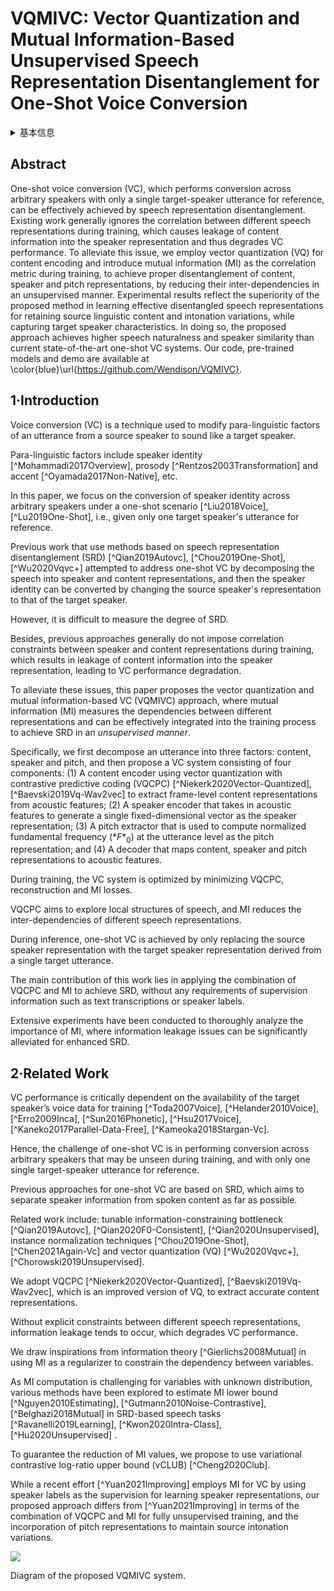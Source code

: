# VQMIVC: Vector Quantization and Mutual Information-Based Unsupervised Speech Representation Disentanglement for One-Shot Voice Conversion

<details>
<summary>基本信息</summary>

- 标题: "VQMIVC: Vector Quantization and Mutual Information-Based Unsupervised Speech Representation Disentanglement for One-Shot Voice Conversion."
- 作者:
  - 01 Disong Wang
  - 02 Liqun Deng
  - 03 Yu Ting Yeung
  - 04 Xiao Chen
  - 05 Xunying Liu
  - 06 Helen Meng
- 链接:
  - [ArXiv](https://arxiv.org/abs/2106.10132v1)
  - [Publication]()
  - [Github]()
  - [Demo]()
- 文件:
  - [ArXiv:2106.10132v1](D:\Speech\Sapphire-TTS-Collection\Models\-VC\_PDF\2021.06.18_2106.10132v1_VQMIVC__Vector_Quantization_and_Mutual_Information-Based_Unsupervised_Speech_Representation_Disentanglement_for_One-Shot_Voice_Conversion.pdf)
  - [Publication] #TODO

</details>

## Abstract

One-shot voice conversion (VC), which performs conversion across arbitrary speakers with only a single target-speaker utterance for reference, can be effectively achieved by speech representation disentanglement.
Existing work generally ignores the correlation between different speech representations during training, which causes leakage of content information into the speaker representation and thus degrades VC performance.
To alleviate this issue, we employ vector quantization (VQ) for content encoding and introduce mutual information (MI) as the correlation metric during training, to achieve proper disentanglement of content, speaker and pitch representations, by reducing their inter-dependencies in an unsupervised manner.
Experimental results reflect the superiority of the proposed method in learning effective disentangled speech representations for retaining source linguistic content and intonation variations, while capturing target speaker characteristics.
In doing so, the proposed approach achieves higher speech naturalness and speaker similarity than current state-of-the-art one-shot VC systems.
Our code, pre-trained models and demo are available at \color{blue}\url{https://github.com/Wendison/VQMIVC}.

## 1·Introduction

Voice conversion (VC) is a technique used to modify para-linguistic factors of an utterance from a source speaker to sound like a target speaker.

Para-linguistic factors include speaker identity [^Mohammadi2017Overview], prosody [^Rentzos2003Transformation] and accent [^Oyamada2017Non-Native], etc.

In this paper, we focus on the conversion of speaker identity across arbitrary speakers under a one-shot scenario [^Liu2018Voice], [^Lu2019One-Shot], i.e., given only one target speaker's utterance for reference. 

Previous work that use methods based on speech representation disentanglement (SRD) [^Qian2019Autovc], [^Chou2019One-Shot], [^Wu2020Vqvc+] attempted to address one-shot VC by decomposing the speech into speaker and content representations, and then the speaker identity can be converted by changing the source speaker's representation to that of the target speaker.

However, it is difficult to measure the degree of SRD.

Besides, previous approaches generally do not impose correlation constraints between speaker and content representations during training, which results in leakage of content information into the speaker representation, leading to VC performance degradation.

To alleviate these issues, this paper proposes the vector quantization and mutual information-based VC (VQMIVC) approach, where mutual information (MI) measures the dependencies between different representations and can be effectively integrated into the training process to achieve SRD in an *unsupervised manner*.

Specifically, we first decompose an utterance into three factors: content, speaker and pitch, and then propose a VC system consisting of four components: (1) A content encoder using vector quantization with contrastive predictive coding (VQCPC) [^Niekerk2020Vector-Quantized], [^Baevski2019Vq-Wav2vec] to extract frame-level content representations from acoustic features; (2) A speaker encoder that takes in acoustic features to generate a single fixed-dimensional vector as the speaker representation; (3) A pitch extractor that is used to compute normalized fundamental frequency ($*F*_0$) at the utterance level as the pitch representation; and (4) A decoder that maps content, speaker and pitch representations to acoustic features.

During training, the VC system is optimized by minimizing VQCPC, reconstruction and MI losses.

VQCPC aims to explore local structures of speech, and MI reduces the inter-dependencies of different speech representations.

During inference, one-shot VC is achieved by only replacing the source speaker representation with the target speaker representation derived from a single target utterance.

The main contribution of this work lies in applying the combination of VQCPC and MI to achieve SRD, without any requirements of supervision information such as text transcriptions or speaker labels.

Extensive experiments have been conducted to thoroughly analyze the importance of MI, where information leakage issues can be significantly alleviated for enhanced SRD.

## 2·Related Work

VC performance is critically dependent on the availability of the target speaker’s voice data for training [^Toda2007Voice], [^Helander2010Voice], [^Erro2009Inca], [^Sun2016Phonetic], [^Hsu2017Voice], [^Kaneko2017Parallel-Data-Free], [^Kameoka2018Stargan-Vc].

Hence, the challenge of one-shot VC is in performing conversion across arbitrary speakers that may be unseen during training, and with only one single target-speaker utterance for reference.

Previous approaches for one-shot VC are based on SRD, which aims to separate speaker information from spoken content as far as possible.

Related work include: tunable information-constraining bottleneck [^Qian2019Autovc], [^Qian2020F0-Consistent], [^Qian2020Unsupervised], instance normalization techniques [^Chou2019One-Shot], [^Chen2021Again-Vc] and vector quantization (VQ) [^Wu2020Vqvc+], [^Chorowski2019Unsupervised].

We adopt VQCPC [^Niekerk2020Vector-Quantized], [^Baevski2019Vq-Wav2vec], which is an improved version of VQ, to extract accurate content representations.

Without explicit constraints between different speech representations, information leakage tends to occur, which degrades VC performance.

We draw inspirations from information theory [^Gierlichs2008Mutual] in using MI as a regularizer to constrain the dependency between variables.

As MI computation is challenging for variables with unknown distribution, various methods have been explored to estimate MI lower bound [^Nguyen2010Estimating], [^Gutmann2010Noise-Contrastive], [^Belghazi2018Mutual] in SRD-based speech tasks [^Ravanelli2019Learning], [^Kwon2020Intra-Class], [^Hu2020Unsupervised] .

To guarantee the reduction of MI values, we propose to use variational contrastive log-ratio upper bound (vCLUB) [^Cheng2020Club].

While a recent effort [^Yuan2021Improving] employs MI for VC by using speaker labels as the supervision for learning speaker representations, our proposed approach differs from [^Yuan2021Improving] in terms of the combination of VQCPC and MI for fully unsupervised training, and the incorporation of pitch representations to maintain source intonation variations.

![](architecture.png)

<a id="arc">Diagram of the proposed VQMIVC system.</a>
